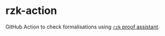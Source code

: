 # rzk-action

GitHub Action to check formalisations using [`rzk` proof assistant](https://github.com/fizruk/rzk).
